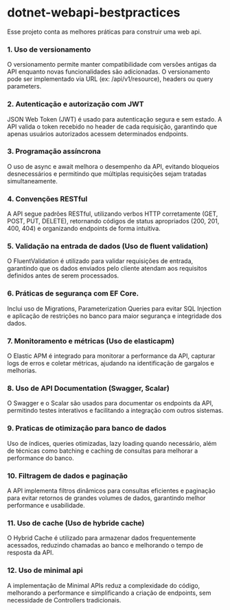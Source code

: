 # dotnet-webapi-bestpractices
Esse projeto conta as melhores práticas para construir uma web api.

### 1. Uso de versionamento
O versionamento permite manter compatibilidade com versões antigas da API enquanto novas funcionalidades são adicionadas. O versionamento pode ser implementado via URL (ex: /api/v1/resource), headers ou query parameters.
### 2. Autenticação e autorização com JWT
JSON Web Token (JWT) é usado para autenticação segura e sem estado. A API valida o token recebido no header de cada requisição, garantindo que apenas usuários autorizados acessem determinados endpoints.
### 3. Programação assíncrona
O uso de async e await melhora o desempenho da API, evitando bloqueios desnecessários e permitindo que múltiplas requisições sejam tratadas simultaneamente.
### 4. Convenções RESTful
A API segue padrões RESTful, utilizando verbos HTTP corretamente (GET, POST, PUT, DELETE), retornando códigos de status apropriados (200, 201, 400, 404) e organizando endpoints de forma intuitiva.
### 5. Validação na entrada de dados (Uso de fluent validation)
O FluentValidation é utilizado para validar requisições de entrada, garantindo que os dados enviados pelo cliente atendam aos requisitos definidos antes de serem processados.
### 6. Práticas de segurança com EF Core.
Inclui uso de Migrations, Parameterization Queries para evitar SQL Injection e aplicação de restrições no banco para maior segurança e integridade dos dados.
### 7. Monitoramento e métricas (Uso de elasticapm)
O Elastic APM é integrado para monitorar a performance da API, capturar logs de erros e coletar métricas, ajudando na identificação de gargalos e melhorias.
### 8. Uso de API Documentation (Swagger, Scalar)
O Swagger e o Scalar são usados para documentar os endpoints da API, permitindo testes interativos e facilitando a integração com outros sistemas.
### 9. Praticas de otimização para banco de dados
Uso de índices, queries otimizadas, lazy loading quando necessário, além de técnicas como batching e caching de consultas para melhorar a performance do banco.
### 10. Filtragem de dados e paginação
A API implementa filtros dinâmicos para consultas eficientes e paginação para evitar retornos de grandes volumes de dados, garantindo melhor performance e usabilidade.
### 11. Uso de cache (Uso de hybride cache)
O Hybrid Cache é utilizado para armazenar dados frequentemente acessados, reduzindo chamadas ao banco e melhorando o tempo de resposta da API.
### 12. Uso de minimal api
A implementação de Minimal APIs reduz a complexidade do código, melhorando a performance e simplificando a criação de endpoints, sem necessidade de Controllers tradicionais.
